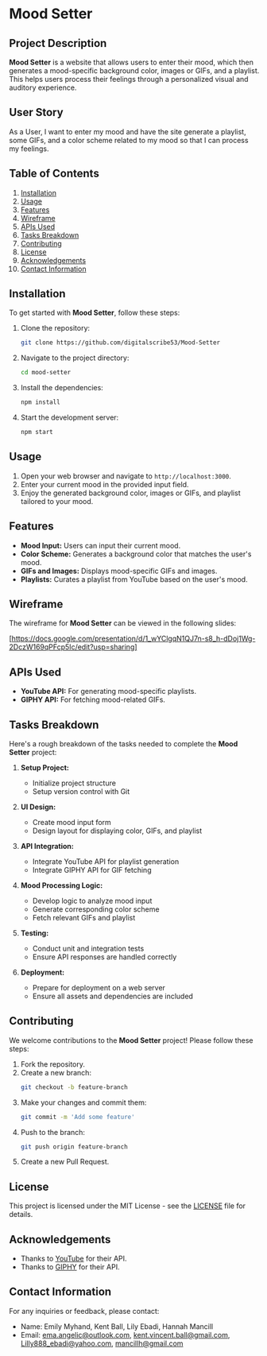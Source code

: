 # Mood Setter

## Project Description
**Mood Setter** is a website that allows users to enter their mood, which then generates a mood-specific background color, images or GIFs, and a playlist. This helps users process their feelings through a personalized visual and auditory experience.

## User Story
As a User, I want to enter my mood and have the site generate a playlist, some GIFs, and a color scheme related to my mood so that I can process my feelings.

## Table of Contents
1. [Installation](#installation)
2. [Usage](#usage)
3. [Features](#features)
4. [Wireframe](#wireframe)
5. [APIs Used](#apis-used)
6. [Tasks Breakdown](#tasks-breakdown)
7. [Contributing](#contributing)
8. [License](#license)
9. [Acknowledgements](#acknowledgements)
10. [Contact Information](#contact-information)

## Installation
To get started with **Mood Setter**, follow these steps:

1. Clone the repository:
    ```bash
    git clone https://github.com/digitalscribe53/Mood-Setter
    ```
2. Navigate to the project directory:
    ```bash
    cd mood-setter
    ```
3. Install the dependencies:
    ```bash
    npm install
    ```
4. Start the development server:
    ```bash
    npm start
    ```

## Usage
1. Open your web browser and navigate to `http://localhost:3000`.
2. Enter your current mood in the provided input field.
3. Enjoy the generated background color, images or GIFs, and playlist tailored to your mood.

## Features
- **Mood Input:** Users can input their current mood.
- **Color Scheme:** Generates a background color that matches the user's mood.
- **GIFs and Images:** Displays mood-specific GIFs and images.
- **Playlists:** Curates a playlist from YouTube based on the user's mood.

## Wireframe
The wireframe for **Mood Setter** can be viewed in the following slides:

[https://docs.google.com/presentation/d/1_wYClgqN1QJ7n-s8_h-dDoj1Wg-2DczW169qPFcp5Ic/edit?usp=sharing]

## APIs Used
- **YouTube API:** For generating mood-specific playlists.
- **GIPHY API:** For fetching mood-related GIFs.

## Tasks Breakdown
Here's a rough breakdown of the tasks needed to complete the **Mood Setter** project:

1. **Setup Project:**
   - Initialize project structure
   - Setup version control with Git

2. **UI Design:**
   - Create mood input form
   - Design layout for displaying color, GIFs, and playlist

3. **API Integration:**
   - Integrate YouTube API for playlist generation
   - Integrate GIPHY API for GIF fetching

4. **Mood Processing Logic:**
   - Develop logic to analyze mood input
   - Generate corresponding color scheme
   - Fetch relevant GIFs and playlist

5. **Testing:**
   - Conduct unit and integration tests
   - Ensure API responses are handled correctly

6. **Deployment:**
   - Prepare for deployment on a web server
   - Ensure all assets and dependencies are included

## Contributing
We welcome contributions to the **Mood Setter** project! Please follow these steps:

1. Fork the repository.
2. Create a new branch:
    ```bash
    git checkout -b feature-branch
    ```
3. Make your changes and commit them:
    ```bash
    git commit -m 'Add some feature'
    ```
4. Push to the branch:
    ```bash
    git push origin feature-branch
    ```
5. Create a new Pull Request.

## License
This project is licensed under the MIT License - see the [LICENSE](https://mit-license.org/) file for details.

## Acknowledgements
- Thanks to [YouTube](https://www.youtube.com/) for their API.
- Thanks to [GIPHY](https://giphy.com/) for their API.

## Contact Information
For any inquiries or feedback, please contact:
- Name: Emily Myhand, Kent Ball, Lily Ebadi, Hannah Mancill
- Email: ema.angelic@outlook.com, kent.vincent.ball@gmail.com, Lilly888_ebadi@yahoo.com, mancillh@gmail.com